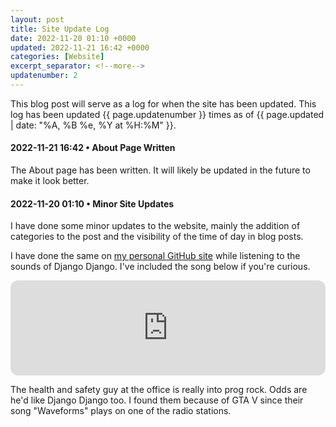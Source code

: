 ```yaml
---
layout: post
title: Site Update Log
date: 2022-11-20 01:10 +0000
updated: 2022-11-21 16:42 +0000
categories: [Website]
excerpt_separator: <!--more-->
updatenumber: 2
---
```


This blog post will serve as a log for when the site has been updated. This log has been updated <span class="updatenumber">{{ page.updatenumber }}</span> times as of <span class="updated">{{ page.updated | date: "%A, %B %e, %Y at %H:%M" }}</span>.
<!--more-->
#### 2022-11-21 16:42 • About Page Written

The About page has been written.  It will likely be updated in the future to make it look better.

#### 2022-11-20 01:10 • Minor Site Updates

I have done some minor updates to the website, mainly the addition of categories to the post and the visibility of the time of day in blog posts.

 I have done the same on <a href="https://gwenthewelshgal.github.io/" target="_blank">my personal GitHub site</a> while listening to the sounds of Django Django. I've included the song below if you're curious.

<iframe style="border-radius:12px" src="https://open.spotify.com/embed/track/3udtdUUDUFXIxjasrblplu?utm_source=generator&theme=0" width="100%" height="152" frameBorder="0" allowfullscreen="" allow="autoplay; clipboard-write; encrypted-media; fullscreen; picture-in-picture" loading="lazy"></iframe>

The health and safety guy at the office is really into prog rock. Odds are he'd like Django Django too. I found them because of GTA V since their song "Waveforms" plays on one of the radio stations.